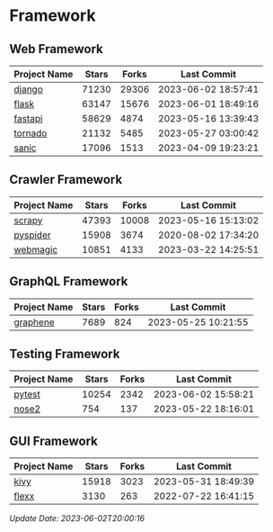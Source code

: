 # Framework

## Web Framework
| Project Name | Stars | Forks | Last Commit |
| ------------ | ----- | ----- | ----------- |
| [django](https://github.com/django/django) | 71230 | 29306 | 2023-06-02 18:57:41 |
| [flask](https://github.com/pallets/flask) | 63147 | 15676 | 2023-06-01 18:49:16 |
| [fastapi](https://github.com/tiangolo/fastapi) | 58629 | 4874 | 2023-05-16 13:39:43 |
| [tornado](https://github.com/tornadoweb/tornado) | 21132 | 5485 | 2023-05-27 03:00:42 |
| [sanic](https://github.com/sanic-org/sanic) | 17096 | 1513 | 2023-04-09 19:23:21 |

## Crawler Framework
| Project Name | Stars | Forks | Last Commit |
| ------------ | ----- | ----- | ----------- |
| [scrapy](https://github.com/scrapy/scrapy) | 47393 | 10008 | 2023-05-16 15:13:02 |
| [pyspider](https://github.com/binux/pyspider) | 15908 | 3674 | 2020-08-02 17:34:20 |
| [webmagic](https://github.com/code4craft/webmagic) | 10851 | 4133 | 2023-03-22 14:25:51 |

## GraphQL Framework
| Project Name | Stars | Forks | Last Commit |
| ------------ | ----- | ----- | ----------- |
| [graphene](https://github.com/graphql-python/graphene) | 7689 | 824 | 2023-05-25 10:21:55 |

## Testing Framework
| Project Name | Stars | Forks | Last Commit |
| ------------ | ----- | ----- | ----------- |
| [pytest](https://github.com/pytest-dev/pytest) | 10254 | 2342 | 2023-06-02 15:58:21 |
| [nose2](https://github.com/nose-devs/nose2) | 754 | 137 | 2023-05-22 18:16:01 |

## GUI Framework
| Project Name | Stars | Forks | Last Commit |
| ------------ | ----- | ----- | ----------- |
| [kivy](https://github.com/kivy/kivy) | 15918 | 3023 | 2023-05-31 18:49:39 |
| [flexx](https://github.com/flexxui/flexx) | 3130 | 263 | 2022-07-22 16:41:15 |

*Update Date: 2023-06-02T20:00:16*